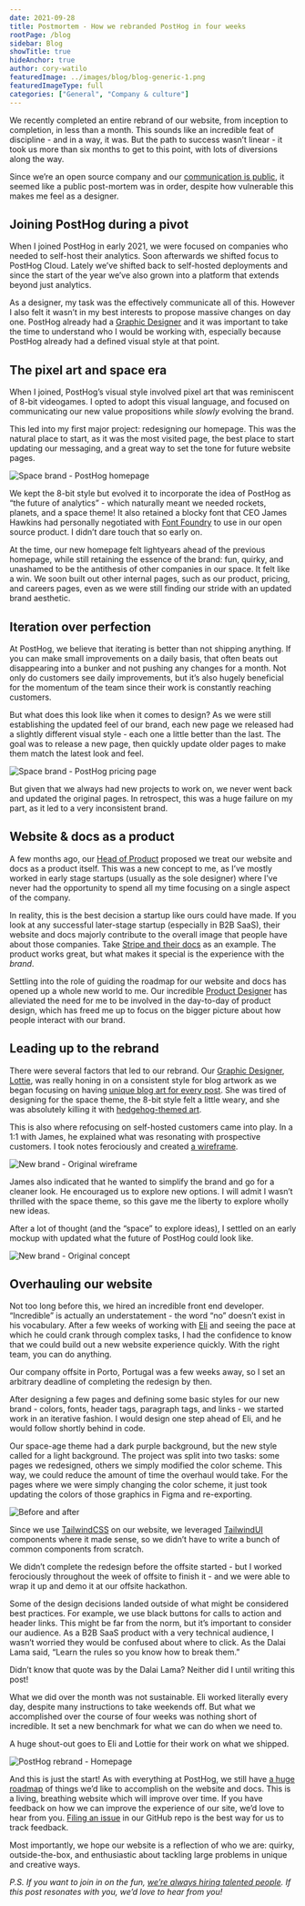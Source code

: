 ```yaml
---
date: 2021-09-28
title: Postmortem - How we rebranded PostHog in four weeks
rootPage: /blog
sidebar: Blog
showTitle: true
hideAnchor: true
author: cory-watilo
featuredImage: ../images/blog/blog-generic-1.png
featuredImageType: full
categories: ["General", "Company & culture"]
---
```

We recently completed an entire rebrand of our website, from inception to completion, in less than a month. This sounds like an incredible feat of discipline - and in a way, it was. But the path to success wasn’t linear - it took us more than six months to get to this point, with lots of diversions along the way.

Since we’re an open source company and our [communication is public](https://posthog.com/handbook/company/communication#public-by-default), it seemed like a public post-mortem was in order, despite how vulnerable this makes me feel as a designer.

## Joining PostHog during a pivot
When I joined PostHog in early 2021, we were focused on companies who needed to self-host their analytics. Soon afterwards we shifted focus to PostHog Cloud. Lately we’ve shifted back to self-hosted deployments and since the start of the year we’ve also grown into a platform that extends beyond just analytics.

As a designer, my task was the effectively communicate all of this. However I also felt it wasn’t in my best interests to propose massive changes on day one. PostHog already had a [Graphic Designer](https://posthog.com/handbook/company/team#lottie-coxon-graphic-designer) and it was important to take the time to understand who I would be working with, especially because PostHog already had a defined visual style at that point. 

## The pixel art and space era
When I joined, PostHog’s visual style involved pixel art that was reminiscent of 8-bit videogames. I opted to adopt this visual language, and focused on communicating our new value propositions while _slowly_ evolving the brand.

This led into my first major project: redesigning our homepage. This was the natural place to start, as it was the most visited page, the best place to start updating our messaging, and a great way to set the tone for future website pages.

![Space brand - PostHog homepage](../images/blog/brand-postmortem/space-brand-homepage.png)

We kept the 8-bit style but evolved it to incorporate the idea of PostHog as “the future of analytics” - which naturally meant we needed rockets, planets, and a space theme! It also retained a blocky font that CEO James Hawkins had personally negotiated with [Font Foundry](http://www.fontfoundry.com/) to use in our open source product. I didn’t dare touch that so early on.

At the time, our new homepage felt lightyears ahead of the previous homepage, while still retaining the essence of the brand: fun, quirky, and unashamed to be the antithesis of other companies in our space. It felt like a win.
We soon built out other internal pages, such as our product, pricing, and careers pages, even as we were still finding our stride with an updated brand aesthetic. 

## Iteration over perfection
At PostHog, we believe that iterating is better than not shipping anything. If you can make small improvements on a daily basis, that often beats out disappearing into a bunker and not pushing any changes for a month. Not only do customers see daily improvements, but it’s also hugely beneficial for the momentum of the team since their work is constantly reaching customers.

But what does this look like when it comes to design? As we were still establishing the updated feel of our brand, each new page we released had a slightly different visual style - each one a little better than the last. The goal was to release a new page, then quickly update older pages to make them match the latest look and feel.

![Space brand - PostHog pricing page](../images/blog/brand-postmortem/space-brand-pricing.png)
 
But given that we always had new projects to work on, we never went back and updated the original pages. In retrospect, this was a huge failure on my part, as it led to a very inconsistent brand.

## Website & docs as a product
A few months ago, our [Head of Product](https://posthog.com/handbook/company/team#marcus-hyett-head-of-product) proposed we treat our website and docs as a product itself. This was a new concept to me, as I’ve mostly worked in early stage startups (usually as the sole designer) where I’ve never had the opportunity to spend all my time focusing on a single aspect of the company.

In reality, this is the best decision a startup like ours could have made. If you look at any successful later-stage startup (especially in B2B SaaS), their website and docs majorly contribute to the overall image that people have about those companies. Take [Stripe and their docs](https://stripe.com/docs) as an example. The product works great, but what makes it special is the experience with the _brand_.

Settling into the role of guiding the roadmap for our website and docs has opened up a whole new world to me. Our incredible [Product Designer](https://posthog.com/handbook/company/team#chris-clark-product-designer) has alleviated the need for me to be involved in the day-to-day of product design, which has freed me up to focus on the bigger picture about how people interact with our brand.

## Leading up to the rebrand
There were several factors that led to our rebrand. Our [Graphic Designer, Lottie](https://posthog.com/handbook/company/team#lottie-coxon-graphic-designer), was really honing in on a consistent style for blog artwork as we began focusing on having [unique blog art for every post](https://posthog.com/blog). She was tired of designing for the space theme, the 8-bit style felt a little weary, and she was absolutely killing it with [hedgehog-themed art](https://posthog.com/media).

This is also where refocusing on self-hosted customers came into play. In a 1:1 with James, he explained what was resonating with prospective customers. I took notes ferociously and created [a wireframe](https://balsamiq.cloud/sd0i9zq/pxvojo4/r0A75).

![New brand - Original wireframe](../images/blog/brand-postmortem/new-brand-wireframe.png)

James also indicated that he wanted to simplify the brand and go for a cleaner look. He encouraged us to explore new options. I will admit I wasn’t thrilled with the space theme, so this gave me the liberty to explore wholly new ideas. 

After a lot of thought (and the “space” to explore ideas), I settled on an early mockup with updated what the future of PostHog could look like.

![New brand - Original concept](../images/blog/brand-postmortem/new-brand-concept.png)

## Overhauling our website
Not too long before this, we hired an incredible front end developer. “Incredible” is actually an understatement - the word “no” doesn’t exist in his vocabulary. After a few weeks of working with [Eli](https://posthog.com/handbook/company/team#eli-kinsey-front-end-developer) and seeing the pace at which he could crank through complex tasks, I had the confidence to know that we could build out a new website experience quickly. With the right team, you can do anything.

Our company offsite in Porto, Portugal was a few weeks away, so I set an arbitrary deadline of completing the redesign by then.

After designing a few pages and defining some basic styles for our new brand - colors, fonts, header tags, paragraph tags, and links - we started work in an iterative fashion. I would design one step ahead of Eli, and he would follow shortly behind in code.

Our space-age theme had a dark purple background, but the new style called for a light background. The project was split into two tasks: some pages we redesigned, others we simply modified the color scheme. This way, we could reduce the amount of time the overhaul would take. For the pages where we were simply changing the color scheme, it just took updating the colors of those graphics in Figma and re-exporting.

![Before and after](../images/blog/brand-postmortem/before-after.png)

Since we use [TailwindCSS](http://tailwindcss.com/) on our website, we leveraged [TailwindUI](https://tailwindui.com/) components where it made sense, so we didn’t have to write a bunch of common components from scratch.

We didn’t complete the redesign before the offsite started - but I worked ferociously throughout the week of offsite to finish it - and we were able to wrap it up and demo it at our offsite hackathon.

Some of the design decisions landed outside of what might be considered best practices. For example, we use black buttons for calls to action and header links. This might be far from the norm, but it’s important to consider our audience. As a B2B SaaS product with a very technical audience, I wasn’t worried they would be confused about where to click. As the Dalai Lama said, “Learn the rules so you know how to break them.” 

Didn’t know that quote was by the Dalai Lama? Neither did I until writing this post!

What we did over the month was not sustainable. Eli worked literally every day, despite many instructions to take weekends off. But what we accomplished over the course of four weeks was nothing short of incredible. It set a new benchmark for what we can do when we need to.

A huge shout-out goes to Eli and Lottie for their work on what we shipped.

![PostHog rebrand - Homepage](../images/blog/brand-postmortem/final-new-brand.png)

And this is just the start! As with everything at PostHog, we still have [a huge roadmap](https://docs.google.com/document/d/16tORGZcfazvWMSONd7MrKqFjh98RJcfDdqxtZfCFrGs/edit?usp=sharing) of things we’d like to accomplish on the website and docs. This is a living, breathing website which will improve over time. If you have feedback on how we can improve the experience of our site, we’d love to hear from you. [Filing an issue](https://github.com/posthog/posthog.com/issues) in our GitHub repo is the best way for us to track feedback.

Most importantly, we hope our website is a reflection of who we are: quirky, outside-the-box, and enthusiastic about tackling large problems in unique and creative ways.

*P.S. If you want to join in on the fun, [we’re always hiring talented people](https://posthog.com/careers). If this post resonates with you, we’d love to hear from you!*